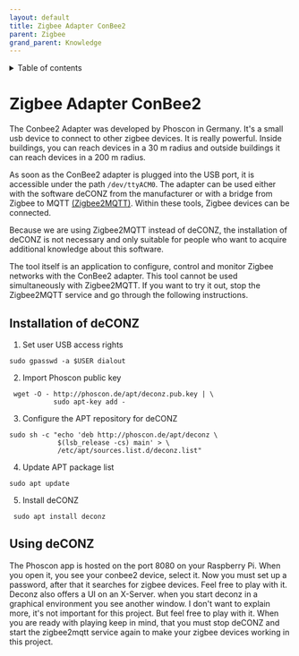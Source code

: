 ```yaml
---
layout: default 
title: Zigbee Adapter ConBee2 
parent: Zigbee 
grand_parent: Knowledge
---
```


<details close markdown="block">
  <summary>
    Table of contents
  </summary>
  {: .text-delta }
1. TOC
{:toc}
</details>

# Zigbee Adapter ConBee2

The Conbee2 Adapter was developed by Phoscon in Germany. It's a small usb device to connect to other zigbee devices. It
is really powerful. Inside buildings, you can reach devices in a 30 m radius and outside buildings it can reach devices
in a 200 m radius.

As soon as the ConBee2 adapter is plugged into the USB port, it is accessible under the path `/dev/ttyACM0`. The adapter
can be used either with the software deCONZ from the manufacturer or with a bridge from Zigbee to
MQTT [(Zigbee2MQTT)](/pages/knowledge/zigbee/zigbee2mqtt). Within these tools, Zigbee devices can be connected.

Because we are using Zigbee2MQTT instead of deCONZ, the installation of deCONZ is not necessary and only suitable for
people who want to acquire additional knowledge about this software.

The tool itself is an application to configure, control and monitor Zigbee networks with the ConBee2 adapter. This tool
cannot be used simultaneously with Zigbee2MQTT. If you want to try it out, stop the Zigbee2MQTT service and go through
the following instructions.

## Installation of deCONZ

1. Set user USB access rights

```
sudo gpasswd -a $USER dialout
```

2. Import Phoscon public key

```
 wget -O - http://phoscon.de/apt/deconz.pub.key | \
           sudo apt-key add -
```

3. Configure the APT repository for deCONZ

```
sudo sh -c "echo 'deb http://phoscon.de/apt/deconz \
            $(lsb_release -cs) main' > \
            /etc/apt/sources.list.d/deconz.list"
```

4. Update APT package list

```
sudo apt update
```

5. Install deCONZ

```
 sudo apt install deconz
```

## Using deCONZ

The Phoscon app is hosted on the port 8080 on your Raspberry Pi. When you open it, you see your conbee2 device, select
it. Now you must set up a password, after that it searches for zigbee devices. Feel free to play with it. Deconz also
offers a UI on an X-Server. when you start deconz in a graphical environment you see another window. I don't want to
explain more, it's not important for this project. But feel free to play with it. When you are ready with playing keep
in mind, that you must stop deCONZ and start the zigbee2mqtt service again to make your zigbee devices working in this
project.


